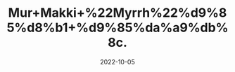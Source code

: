 ---
title: 'Mur+Makki+%22Myrrh%22%d9%85%d8%b1+%d9%85%da%a9%db%8c.'
date: '2022-10-05' 
metatag: '' 
inventory: '0' 
draft: false 
# meta description 
shortDescripton: 'Myrrh+is+used+for%ef%bf%bdindigestion%2c+ulcers%2c+colds%2c+cough%2c+asthma%2c+lung+congestion%2c+arthritis+pain%2c+cancer.+It+is+also+used+as+a+stimulant+and+to+increase+menstrual+flow.'
description: 'Herb'
longdescription: ''
featured: True
# product Price
price: '30.0'
# Product Short Description
shortDescription: 'Myrrh+is+used+for%ef%bf%bdindigestion%2c+ulcers%2c+colds%2c+cough%2c+asthma%2c+lung+congestion%2c+arthritis+pain%2c+cancer.+It+is+also+used+as+a+stimulant+and+to+increase+menstrual+flow.'
productID: '68AE2D9E-1F23-ED11-9968-005056B3A416'
type: 'products'
category: 'Herb' 
thumnailproduct: 'https://eraconnect.blob.core.windows.net/product-images/aminsaddiquidawakhana/68AE2D9E-1F23-ED11-9968-005056B3A416.webp' 
images:
  - image: 'https://eraconnect.blob.core.windows.net/product-images/aminsaddiquidawakhana/68AE2D9E-1F23-ED11-9968-005056B3A416.webp'  
Variants:
---